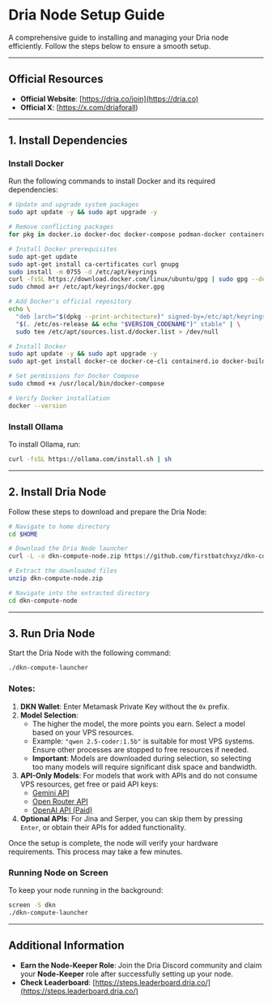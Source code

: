 # Dria Node Setup Guide

A comprehensive guide to installing and managing your Dria node efficiently. Follow the steps below to ensure a smooth setup.

---

## Official Resources
- **Official Website**: [https://dria.co/join](https://dria.co)  
- **Official X**: [https://x.com/driaforall)

---

## 1. Install Dependencies

### Install Docker
Run the following commands to install Docker and its required dependencies:

```bash
# Update and upgrade system packages
sudo apt update -y && sudo apt upgrade -y

# Remove conflicting packages
for pkg in docker.io docker-doc docker-compose podman-docker containerd runc; do sudo apt-get remove $pkg; done

# Install Docker prerequisites
sudo apt-get update
sudo apt-get install ca-certificates curl gnupg
sudo install -m 0755 -d /etc/apt/keyrings
curl -fsSL https://download.docker.com/linux/ubuntu/gpg | sudo gpg --dearmor -o /etc/apt/keyrings/docker.gpg
sudo chmod a+r /etc/apt/keyrings/docker.gpg

# Add Docker's official repository
echo \
  "deb [arch="$(dpkg --print-architecture)" signed-by=/etc/apt/keyrings/docker.gpg] https://download.docker.com/linux/ubuntu \
  "$(. /etc/os-release && echo "$VERSION_CODENAME")" stable" | \
  sudo tee /etc/apt/sources.list.d/docker.list > /dev/null

# Install Docker
sudo apt update -y && sudo apt upgrade -y
sudo apt-get install docker-ce docker-ce-cli containerd.io docker-buildx-plugin docker-compose-plugin

# Set permissions for Docker Compose
sudo chmod +x /usr/local/bin/docker-compose

# Verify Docker installation
docker --version
```

### Install Ollama
To install Ollama, run:
```bash
curl -fsSL https://ollama.com/install.sh | sh
```

---

## 2. Install Dria Node

Follow these steps to download and prepare the Dria Node:

```bash
# Navigate to home directory
cd $HOME

# Download the Dria Node launcher
curl -L -o dkn-compute-node.zip https://github.com/firstbatchxyz/dkn-compute-launcher/releases/latest/download/dkn-compute-launcher-linux-amd64.zip

# Extract the downloaded files
unzip dkn-compute-node.zip

# Navigate into the extracted directory
cd dkn-compute-node
```

---

## 3. Run Dria Node

Start the Dria Node with the following command:
```bash
./dkn-compute-launcher
```

### Notes:
1. **DKN Wallet**: Enter Metamask Private Key without the `0x` prefix.
2. **Model Selection**:  
   - The higher the model, the more points you earn. Select a model based on your VPS resources.  
   - Example: `"qwen 2.5-coder:1.5b"` is suitable for most VPS systems. Ensure other processes are stopped to free resources if needed.  
   - **Important**: Models are downloaded during selection, so selecting too many models will require significant disk space and bandwidth.  
3. **API-Only Models**: For models that work with APIs and do not consume VPS resources, get free or paid API keys:  
   - [Gemini API](https://aistudio.google.com/app/apikey)  
   - [Open Router API](https://openrouter.ai/settings/keys)  
   - [OpenAI API (Paid)](https://platform.openai.com/api-keys)  
4. **Optional APIs**: For Jina and Serper, you can skip them by pressing `Enter`, or obtain their APIs for added functionality.  

Once the setup is complete, the node will verify your hardware requirements. This process may take a few minutes.

### Running Node on Screen
To keep your node running in the background:
```bash
screen -S dkn
./dkn-compute-launcher
```

---

## Additional Information
- **Earn the Node-Keeper Role**: Join the Dria Discord community and claim your **Node-Keeper** role after successfully setting up your node.
- **Check Leaderboard**: [https://steps.leaderboard.dria.co/](https://steps.leaderboard.dria.co/)

